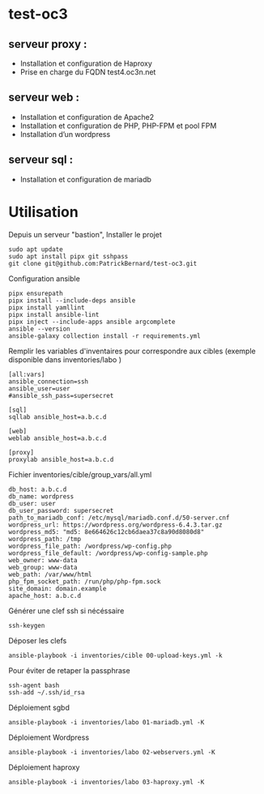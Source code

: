 # test-oc3

## serveur proxy :
- Installation et configuration de Haproxy
- Prise en charge du FQDN test4.oc3n.net

## serveur web :
- Installation et configuration de Apache2
- Installation et configuration de PHP, PHP-FPM et pool FPM
- Installation d’un wordpress

## serveur sql :
- Installation et configuration de mariadb

# Utilisation

Depuis un serveur "bastion", Installer le projet
```
sudo apt update
sudo apt install pipx git sshpass
git clone git@github.com:PatrickBernard/test-oc3.git
```

Configuration ansible
```
pipx ensurepath
pipx install --include-deps ansible
pipx install yamllint
pipx install ansible-lint
pipx inject --include-apps ansible argcomplete
ansible --version
ansible-galaxy collection install -r requirements.yml
```

Remplir les variables d'inventaires pour correspondre aux cibles (exemple disponible dans inventories/labo )
```
[all:vars]
ansible_connection=ssh
ansible_user=user
#ansible_ssh_pass=supersecret

[sql]
sqllab ansible_host=a.b.c.d

[web]
weblab ansible_host=a.b.c.d

[proxy]
proxylab ansible_host=a.b.c.d
```

Fichier inventories/cible/group_vars/all.yml
```
db_host: a.b.c.d
db_name: wordpress
db_user: user
db_user_password: supersecret
path_to_mariadb_conf: /etc/mysql/mariadb.conf.d/50-server.cnf
wordpress_url: https://wordpress.org/wordpress-6.4.3.tar.gz
wordpress_md5: "md5: 8e664626c12cb6daea37c8a90d8080d8"
wordpress_path: /tmp
wordpress_file_path: /wordpress/wp-config.php
wordpress_file_default: /wordpress/wp-config-sample.php
web_owner: www-data
web_group: www-data
web_path: /var/www/html
php_fpm_socket_path: /run/php/php-fpm.sock
site_domain: domain.example
apache_host: a.b.c.d
```

Générer une clef ssh si nécéssaire 
```
ssh-keygen
```
Déposer les clefs
```
ansible-playbook -i inventories/cible 00-upload-keys.yml -k
```
Pour éviter de retaper la passphrase
```
ssh-agent bash
ssh-add ~/.ssh/id_rsa
```

Déploiement sgbd
```
ansible-playbook -i inventories/labo 01-mariadb.yml -K
```

Déploiement Wordpress
```
ansible-playbook -i inventories/labo 02-webservers.yml -K
```

Déploiement haproxy
```
ansible-playbook -i inventories/labo 03-haproxy.yml -K
```
